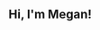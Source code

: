 ## Hi, I'm Megan!

<!--
**meganbougle/meganbougle** is a ✨ _special_ ✨ repository because its `README.md` (this file) appears on your GitHub profile.

🔭 I’m currently working on some data-oriented projects 
🌱 learning about Data Engineering


- 📫 How to reach me: ...
- 😄 Pronouns: ...

-->
